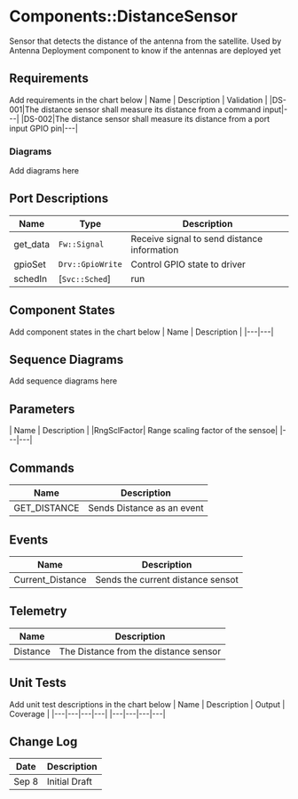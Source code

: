 # Components::DistanceSensor

Sensor that detects the distance of the antenna from the satellite. Used by Antenna Deployment component to know if the antennas are deployed yet

## Requirements
Add requirements in the chart below
| Name | Description | Validation |
|DS-001|The distance sensor shall measure its distance from a command input|---|
|DS-002|The distance sensor shall measure its distance from a port input GPIO pin|---|

### Diagrams
Add diagrams here

## Port Descriptions
| Name | Type | Description |
|---|---|----|
|get_data|`Fw::Signal`|Receive signal to send distance information|
|gpioSet|`Drv::GpioWrite`|Control GPIO state to driver|
|schedIn|[`Svc::Sched`]| run | Input | Synchronous | Receive periodic calls from rate group

## Component States
Add component states in the chart below
| Name | Description |
|---|---|

## Sequence Diagrams
Add sequence diagrams here

## Parameters
| Name | Description |
|RngSclFactor| Range scaling factor of the sensoe|
|---|---|

## Commands
| Name | Description |
|---|---|
|GET_DISTANCE|Sends Distance as an event|

## Events
| Name | Description |
|---|---|
|Current_Distance|Sends the current distance sensot|

## Telemetry
| Name | Description |
|---|---|
|Distance|The Distance from the distance sensor|

## Unit Tests
Add unit test descriptions in the chart below
| Name | Description | Output | Coverage |
|---|---|---|---|
|---|---|---|---|


## Change Log
| Date | Description |
|---|---|
|Sep 8| Initial Draft |

